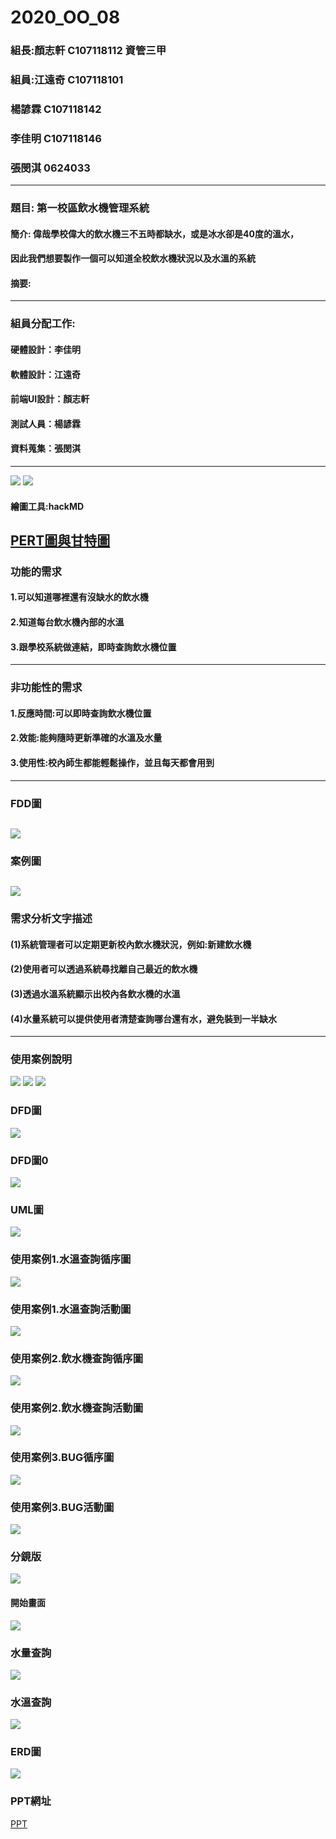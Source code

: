 # 2020_OO_08
### 組長:顏志軒 C107118112 資管三甲
### 組員:江遠奇 C107118101
###      楊諺霖 C107118142
###      李佳明 C107118146
###      張閔淇 0624033
---
### 題目: 第一校區飲水機管理系統
#### 簡介: 偉哉學校偉大的飲水機三不五時都缺水，或是冰水卻是40度的溫水，
#### 因此我們想要製作一個可以知道全校飲水機狀況以及水溫的系統
#### 摘要:
---
### 組員分配工作:
#### 硬體設計：李佳明
#### 軟體設計：江遠奇
#### 前端UI設計：顏志軒
#### 測試人員：楊諺霖
#### 資料蒐集：張閔淇
---
![](gantt.PNG)
![](pert.PNG)

#### 繪圖工具:hackMD
[PERT圖與甘特圖](https://hackmd.io/z_OxTWhSTg6-67fiiB-2-g)
---

### 功能的需求
#### 1.可以知道哪裡還有沒缺水的飲水機
#### 2.知道每台飲水機內部的水溫
#### 3.跟學校系統做連結，即時查詢飲水機位置
---

### 非功能性的需求
#### 1.反應時間:可以即時查詢飲水機位置
#### 2.效能:能夠隨時更新準確的水溫及水量
#### 3.使用性:校內師生都能輕鬆操作，並且每天都會用到
---

### FDD圖
![](FDD.JPG)
---
### 案例圖
![](OO案例圖.png)
---
### 需求分析文字描述
#### (1)系統管理者可以定期更新校內飲水機狀況，例如:新建飲水機
#### (2)使用者可以透過系統尋找離自己最近的飲水機
#### (3)透過水溫系統顯示出校內各飲水機的水溫
#### (4)水量系統可以提供使用者清楚查詢哪台還有水，避免裝到一半缺水
---

### 使用案例說明
![](使用案例說明1.JPG)
![](使用案例說明2.JPG)
![](使用案例說明3.JPG)

### DFD圖
![](DFD.JPG)

### DFD圖0
![](圖0.JPG)

### UML圖
![](UML圖.jpg)


### 使用案例1.水溫查詢循序圖
![](水溫查詢循序圖.jpg)

### 使用案例1.水溫查詢活動圖
![](水溫查詢活動圖.jpg)

### 使用案例2.飲水機查詢循序圖
![](飲水機查詢循序圖.jpg)

### 使用案例2.飲水機查詢活動圖
![](飲水機查詢活動圖.jpg)

### 使用案例3.BUG循序圖
![](BUG循序圖.jpg)

### 使用案例3.BUG活動圖
![](BUG活動圖.jpg)

### 分鏡版
![](分鏡1.JPG)

#### 開始畫面

![](分鏡2.JPG)

### 水量查詢
![](水量查詢.JPG)

### 水溫查詢
![](水溫查詢.JPG)

### ERD圖
![](ERD圖.png)



### PPT網址
[PPT](https://docs.google.com/presentation/d/1lBmpQdQpN_yoYETQPnSt4tYFZ5lmPZsUvWeHR2e2piI/edit?usp=sharing)








